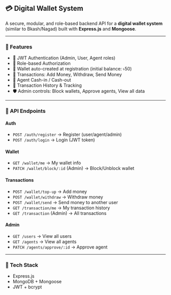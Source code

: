 ## 💳 Digital Wallet System

A secure, modular, and role-based backend API for a **digital wallet system** (similar to Bkash/Nagad) built with **Express.js** and **Mongoose**.  

---

### 🚀 Features
- 🔐 JWT Authentication (Admin, User, Agent roles)  
- 🔑 Role-based Authorization  
- 🏦 Wallet auto-created at registration (initial balance: ৳50)  
- 💸 Transactions: Add Money, Withdraw, Send Money  
- 👥 Agent Cash-in / Cash-out  
- 🧱 Transaction History & Tracking  
- 🛡️ Admin controls: Block wallets, Approve agents, View all data  

---

### 📌 API Endpoints
#### Auth
- `POST /auth/register` → Register (user/agent/admin)  
- `POST /auth/login` → Login (JWT token)  

#### Wallet
- `GET /wallet/me` → My wallet info  
- `PATCH /wallet/block/:id` (Admin) → Block/Unblock wallet  

#### Transactions
- `POST /wallet/top-up` → Add money  
- `POST /wallet/withdraw` → Withdraw money  
- `POST /wallet/send` → Send money to another user  
- `GET /transaction/me` → My transaction history  
- `GET /transaction` (Admin) → All transactions  

#### Admin
- `GET /users` → View all users  
- `GET /agents` → View all agents  
- `PATCH /agents/approve/:id` → Approve agent  

---

### 🧩 Tech Stack
- Express.js  
- MongoDB + Mongoose  
- JWT + bcrypt  


